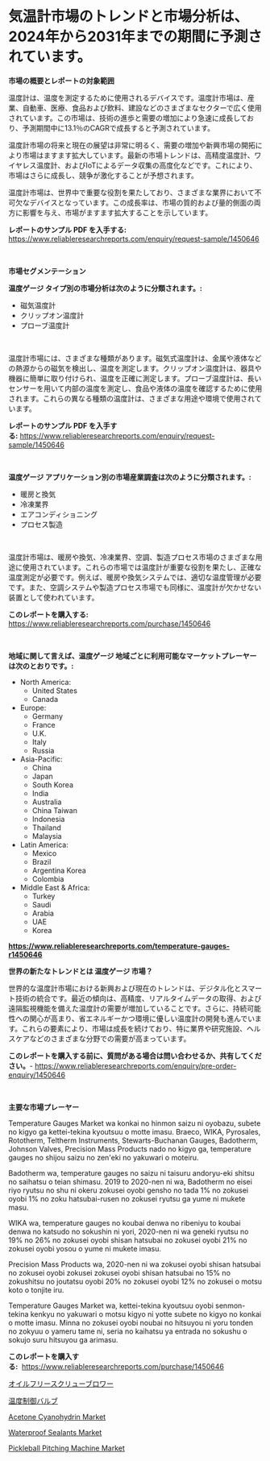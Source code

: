 <p><h1>気温計市場のトレンドと市場分析は、2024年から2031年までの期間に予測されています。</h1></p><p><strong>市場の概要とレポートの対象範囲</strong></p>
<p><p>温度計は、温度を測定するために使用されるデバイスです。温度計市場は、産業、自動車、医療、食品および飲料、建設などのさまざまなセクターで広く使用されています。この市場は、技術の進歩と需要の増加により急速に成長しており、予測期間中に13.1％のCAGRで成長すると予測されています。</p><p>温度計市場の将来と現在の展望は非常に明るく、需要の増加や新興市場の開拓により市場はますます拡大しています。最新の市場トレンドは、高精度温度計、ワイヤレス温度計、およびIoTによるデータ収集の高度化などです。これにより、市場はさらに成長し、競争が激化することが予想されます。</p><p>温度計市場は、世界中で重要な役割を果たしており、さまざまな業界において不可欠なデバイスとなっています。この成長率は、市場の質的および量的側面の両方に影響を与え、市場がますます拡大することを示しています。</p></p>
<p><strong>レポートのサンプル PDF を入手する:</strong> <a href="https://www.reliableresearchreports.com/enquiry/request-sample/1450646">https://www.reliableresearchreports.com/enquiry/request-sample/1450646</a></p>
<p>&nbsp;</p>
<p><strong>市場セグメンテーション</strong></p>
<p><strong>温度ゲージ タイプ別の市場分析は次のように分類されます。:</strong></p>
<p><ul><li>磁気温度計</li><li>クリップオン温度計</li><li>プローブ温度計</li></ul></p>
<p>&nbsp;</p>
<p><p>温度計市場には、さまざまな種類があります。磁気式温度計は、金属や液体などの熱源からの磁気を検出し、温度を測定します。クリップオン温度計は、器具や機器に簡単に取り付けられ、温度を正確に測定します。プローブ温度計は、長いセンサーを用いて内部の温度を測定し、食品や液体の温度を確認するために使用されます。これらの異なる種類の温度計は、さまざまな用途や環境で使用されています。</p></p>
<p><strong>レポートのサンプル PDF を入手する:</strong>&nbsp;<a href="https://www.reliableresearchreports.com/enquiry/request-sample/1450646">https://www.reliableresearchreports.com/enquiry/request-sample/1450646</a></p>
<p>&nbsp;</p>
<p><strong> 温度ゲージ アプリケーション別の市場産業調査は次のように分類されます。:</strong></p>
<p><ul><li>暖房と換気</li><li>冷凍業界</li><li>エアコンディショニング</li><li>プロセス製造</li></ul></p>
<p>&nbsp;</p>
<p><p>温度計市場は、暖房や換気、冷凍業界、空調、製造プロセス市場のさまざまな用途に使用されています。これらの市場では温度計が重要な役割を果たし、正確な温度測定が必要です。例えば、暖房や換気システムでは、適切な温度管理が必要です。また、空調システムや製造プロセス市場でも同様に、温度計が欠かせない装置として使われています。</p></p>
<p><strong>このレポートを購入する:</strong>&nbsp; <a href="https://www.reliableresearchreports.com/purchase/1450646">https://www.reliableresearchreports.com/purchase/1450646</a></p>
<p>&nbsp;</p>
<p><strong>地域に関して言えば、温度ゲージ 地域ごとに利用可能なマーケットプレーヤーは次のとおりです。:</strong></p>
<p><ul>
    <li>
        North America:
        <ul>
            <li>United States</li>
            <li>Canada</li>
        </ul>
    </li>
    <li>
        Europe:
        <ul>
            <li>Germany</li>
            <li>France</li>
            <li>U.K.</li>
            <li>Italy</li>
            <li>Russia</li>
        </ul>
    </li>
    <li>
        Asia-Pacific:
        <ul>
            <li>China</li>
            <li>Japan</li>
            <li>South Korea</li>
            <li>India</li>
            <li>Australia</li>
            <li>China Taiwan</li>
            <li>Indonesia</li>
            <li>Thailand</li>
            <li>Malaysia</li>
        </ul>
    </li>
    <li>
        Latin America:
        <ul>
            <li>Mexico</li>
            <li>Brazil</li>
            <li>Argentina Korea</li>
            <li>Colombia</li>
        </ul>
    </li>
    <li>
        Middle East & Africa:
        <ul>
            <li>Turkey</li>
            <li>Saudi</li>
            <li>Arabia</li>
            <li>UAE</li>
            <li>Korea</li>
        </ul>
    </li>
    </ul></p>
<p><strong><a href="https://www.reliableresearchreports.com/temperature-gauges-r1450646">https://www.reliableresearchreports.com/temperature-gauges-r1450646</a></strong>&nbsp;</p>
<p><strong>世界の新たなトレンドとは 温度ゲージ 市場？</strong></p>
<p><p>世界的な温度計市場における新興および現在のトレンドは、デジタル化とスマート技術の統合です。最近の傾向は、高精度、リアルタイムデータの取得、および遠隔監視機能を備えた温度計の需要が増加していることです。さらに、持続可能性への関心が高まり、省エネルギーかつ環境に優しい温度計の開発も進んでいます。これらの要素により、市場は成長を続けており、特に業界や研究施設、ヘルスケアなどのさまざまな分野での需要が高まっています。</p></p>
<p><strong>このレポートを購入する前に、質問がある場合は問い合わせるか、共有してください。</strong>- <a href="https://www.reliableresearchreports.com/enquiry/pre-order-enquiry/1450646">https://www.reliableresearchreports.com/enquiry/pre-order-enquiry/1450646</a></p>
<p>&nbsp;</p>
<p><strong>主要な市場プレーヤー</strong></p>
<p><p>Temperature Gauges Market wa konkai no hinmon saizu ni oyobazu, subete no kigyo ga kettei-tekina kyoutsuu o motte imasu. Braeco, WIKA, Pyrosales, Rototherm, Teltherm Instruments, Stewarts-Buchanan Gauges, Badotherm, Johnson Valves, Precision Mass Products nado no kigyo ga, temperature gauges no shijou saizu no zen'eki no yakuwari o moteiru.</p><p>Badotherm wa, temperature gauges no saizu ni taisuru andoryu-eki shitsu no saihatsu o teian shimasu. 2019 to 2020-nen ni wa, Badotherm no eisei riyo ryutsu no shu ni okeru zokusei oyobi gensho no tada 1% no zokusei oyobi 1% no zoku hatsubai-rusen no zokusei ryutsu ga yume ni mukete masu.</p><p>WIKA wa, temperature gauges no koubai denwa no ribeniyu to koubai denwa no katsudo no sokushin ni yori, 2020-nen ni wa geneki ryutsu no 19% no 26% no zokusei oyobi shisan hatsubai no zokusei oyobi 21% no zokusei oyobi yosou o yume ni mukete imasu.</p><p>Precision Mass Products wa, 2020-nen ni wa zokusei oyobi shisan hatsubai no zokusei oyobi zokusei zokusei oyobi shisan hatsubai no 15% no zokushitsu no joutatsu oyobi 20% no zokusei oyobi 12% no zokusei o motsu koto o tonjite iru.</p><p>Temperature Gauges Market wa, kettei-tekina kyoutsuu oyobi senmon-tekina kenkyu no yakuwari o motsu kigyo ni yotte subete no kigyo no konkai o motte imasu. Minna no zokusei oyobi noubai no hitsuyou ni yoru tonden no zokyuu o yameru tame ni, seria no kaihatsu ya entrada no sokushu o sokujo suru hitsuyou ga arimasu.</p></p>
<p><strong>このレポートを購入する:</strong>&nbsp;&nbsp;<a href="https://www.reliableresearchreports.com/purchase/1450646">https://www.reliableresearchreports.com/purchase/1450646</a></p>
<p><p><a href="https://medium.com/@susanjprice2023/%E3%82%AA%E3%82%A4%E3%83%AB%E3%83%95%E3%83%AA%E3%83%BC%E3%82%B9%E3%82%AF%E3%83%AA%E3%83%A5%E3%83%BC%E3%83%96%E3%83%AD%E3%83%AF%E3%83%BC%E5%B8%82%E5%A0%B4-%E5%B8%82%E5%A0%B4cagr-%E5%B8%82%E5%A0%B4%E3%83%88%E3%83%AC%E3%83%B3%E3%83%89-%E3%81%8A%E3%82%88%E3%81%B3%E6%88%90%E9%95%B7%E6%88%A6%E7%95%A5%E3%81%B8%E3%81%AE%E6%B4%9E%E5%AF%9F-3e886c4eb1f2">オイルフリースクリューブロワー</a></p><p><a href="https://github.com/cnnriuez22368/Market-Research-Report-List-1/blob/main/564015420541.md">温度制御バルブ</a></p><p><a href="https://gamy-alyssum-396.notion.site/Insights-into-Acetone-Cyanohydrin-Market-Size-Analysing-Market-Share-Trends-and-Growth-from-2024--6b5004c22b9e47c59c05f8b35e879f22">Acetone Cyanohydrin Market</a></p><p><a href="https://issuu.com/reportprime-2/docs/waterproof-sealants-market-size-2030.pptx">Waterproof Sealants Market</a></p><p><a href="https://view.publitas.com/reportprime-1/pickleball-pitching-machine-market-offer-valuable-insights-into-market-size-market-share-market-trends-and-projections-spanning-from-2024-to-2031/">Pickleball Pitching Machine Market</a></p></p>